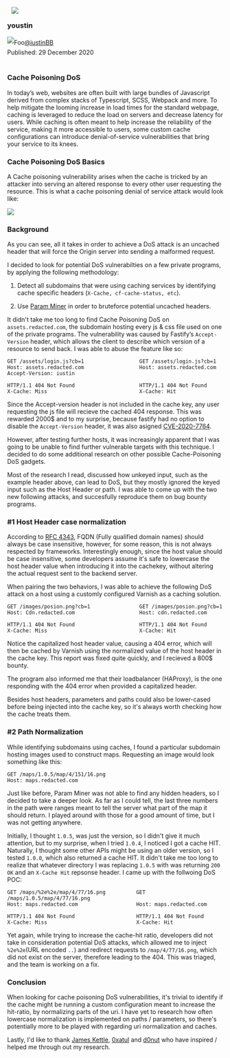

<img style="float: left;padding: 10px;margin-top:-20px" src="https://raw.githubusercontent.com/iustin24/Cache-Key-Normalization-Denial-of-Service/master/test.jpg">

### youstin
<a style="line-height: 2em;" href="https://twitter.com/iustinBB" target="_blank"><img style="float: left;" src="https://raw.githubusercontent.com/iustin24/Cache-Key-Normalization-Denial-of-Service/master/twitter.png" alt="Foo"> @iustinBB </a><br />
Published: 29 December 2020
<br><br>

### Cache Poisoning DoS

In today’s web, websites are often built with large bundles of Javascript derived from complex stacks of Typescript, SCSS, Webpack and more. To help mitigate the looming increase in load times for the standard webpage, caching is leveraged to reduce the load on servers and decrease latency for users. While caching is often meant to help increase the reliability of the service, making it more accessible to users, some custom cache configurations can introduce denial-of-service vulnerabilities that bring your service to its knees.

### Cache Poisoning DoS Basics 

A Cache poisoning vulnerability arises when the cache is tricked by an attacker into serving an altered response to every other user requesting the resource.
This is what a cache poisoning denial of service attack would look like:


![](https://github.com/iustin24/Cache-Key-Normalization-Denial-of-Service/blob/master/diagram.png?raw=true)


### Background

As you can see, all it takes in order to achieve a DoS attack is an uncached header that will force the Origin server into sending a malformed request.

I decided to look for potential DoS vulnerabilties on a few private programs, by applying the following methodology:

1. Detect all subdomains that were using caching services by identifying cache specific headers (`X-Cache, cf-cache-status, etc`).

2. Use <a href="https://github.com/PortSwigger/param-miner" target="_blank">Param Miner</a> in order to bruteforce potential uncached headers.

It didn't take me too long to find Cache Poisoning DoS on `assets.redacted.com`, the subdomain hosting every js & css file used on one of the private programs. The vulnerability was caused by Fastify’s `Accept-Version` header, which allows the client to describe which version of a resource to send back. I was able to abuse the feature like so:


```ceylon
GET /assets/login.js?cb=1                  GET /assets/login.js?cb=1
Host: assets.redacted.com                  Host: assets.redacted.com
Accept-Version: iustin

HTTP/1.1 404 Not Found                     HTTP/1.1 404 Not Found
X-Cache: Miss                              X-Cache: Hit
```


Since the Accept-version header is not included in the cache key, any user requesting the js file will recieve the cached 404 response. This was rewarded 2000$ and to my surprise, because fastify had no option to disable the `Accept-Version` header, it was also asigned <a href="https://snyk.io/vuln/SNYK-JS-FINDMYWAY-1038269" target="_blank">CVE-2020-7764</a>. 

However, after testing further hosts, it was increasingly apparent that I was going to be unable to find further vulnerable targets with this technique. I decided to do some additional research on other possible Cache-Poisoning DoS gadgets.

Most of the research I read, discussed how unkeyed input, such as the example header above, can lead to DoS, but they mostly ignored the keyed input such as the Host Header or path. I was able to come up with the two new following attacks, and succesfully reproduce them on bug bounty programs. 

### \#1 Host Header case normalization

According to <a href="https://tools.ietf.org/html/rfc4343" target="_blank">RFC 4343</a>, FQDN (Fully qualified domain names) should always be case insensitive, however, for some reason, this is not always respected by frameworks. Interestingly enough, since the host value should be case insensitive, some developers assume it's safe to lowercase the host header value when introducing it into the cachekey, without altering the actual request sent to the backend server.

When pairing the two behaviors, I was able to achieve the following DoS attack on a host using a customly configured Varnish as a caching solution.

```ceylon
GET /images/posion.png?cb=1                GET /images/posion.png?cb=1  
Host: Cdn.redacted.com                     Host: cdn.redacted.com

HTTP/1.1 404 Not Found                     HTTP/1.1 404 Not Found
X-Cache: Miss                              X-Cache: Hit
``` 
Notice the capitalized host header value, causing a 404 error, which will then be cached by Varnish using the normalized value of the host header in the cache key. This report was fixed quite quickly, and I recieved a 800$ bounty. 

The program also informed me that their loadbalancer (HAProxy), is the one responding with the 404 error when provided a capitalized header.

Besides host headers, parameters and paths could also be lower-cased before being injected into the cache key, so it's always worth checking how the cache treats them. 

### \#2 Path Normalization 

While identifying subdomains using caches, I found a particular subdomain hosting images used to construct maps. Requesting an image would look something like this:

```ceylon
GET /maps/1.0.5/map/4/151/16.png
Host: maps.redacted.com
```
Just like before, Param Miner was not able to find any hidden headers, so I decided to take a deeper look. As far as I could tell, the last three numbers in the path were ranges meant to tell the server what part of the map it should return. I played around with those for a good amount of time, but I was not getting anywhere.

Initially, I thought `1.0.5`, was just the version, so I didn't give it much attention, but to my surprise, when I tried `1.0.4`, I noticed I got a cache HIT. Naturally, I thought some other APIs might be using an older version, so I tested `1.0.0`, which also returned a cache HIT. It didn't take me too long to realize that whatever directory I was replacing `1.0.5` with was returning `200 OK` and an `X-Cache Hit` repsonse header. I came up with the follwoing DoS POC: 

```ceylon
GET /maps/%2e%2e/map/4/77/16.png          GET /maps/1.0.5/map/4/77/16.png
Host: maps.redacted.com                   Host: maps.redacted.com

HTTP/1.1 404 Not Found                    HTTP/1.1 404 Not Found
X-Cache: Miss                             X-Cache: Hit
```

Yet again, while trying to increase the cache-hit ratio, developers did not take in consideration potential DoS attacks, which allowed me to inject `%2e%2e`(URL encoded `..`) and redirect requests to `/map/4/77/16.png`, which did not exist on the server, therefore leading to the 404. This was triaged, and the team is working on a fix.

### Conclusion

When looking for cache poisoning DoS vulnerabilities, it's trivial to identify if the cache might be running a custom configuration meant to increase the hit-ratio, by normalizing parts of the uri. I have yet to research how often lowercase normalization is implemented on paths / parameters, so there's potentially more to be played with regarding uri normalization and caches.

Lastly, I'd like to thank <a href="https://skeletonscribe.net" target="_blank">James Kettle</a>, <a href="https://twitter.com/atul_hax" target="_blank">0xatul</a> and <a href="https://twitter.com/d0nutptr" target="_blank">d0nut</a> who have inspired / helped me through out my research.

